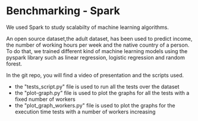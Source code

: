 # Benchmarking - Spark

We used Spark to study scalabilty of machine learning algorithms.

An open source dataset,the adult dataset, has been used to predict income, the number of working hours per week and the native country of a person. To do that, we trained different kind of machine learning models using the pyspark library such as linear regression, logistic regression and random forest.

In the git repo, you will find a video of presentation and the scripts used.
- the "tests_script.py" file is used to run all the tests over the dataset
- the "plot-graph.py" file is used to plot the graphs for all the tests with a fixed number of workers
- the "plot_graph_workers.py" file is used to plot the graphs for the execution time tests with a number of workers increasing
